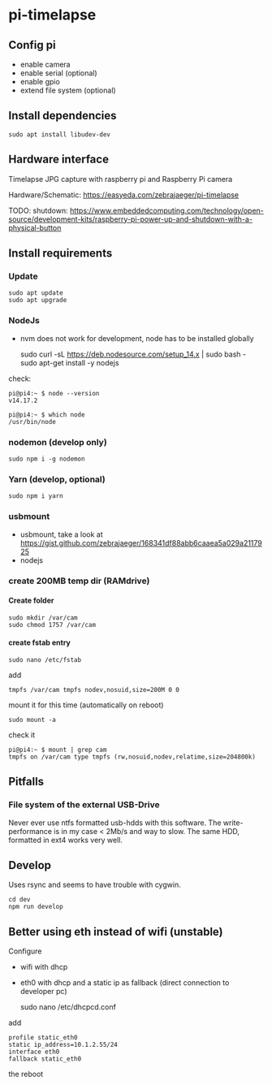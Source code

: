 # pi-timelapse

## Config pi

- enable camera
- enable serial (optional)
- enable gpio
- extend file system (optional)

## Install dependencies

    sudo apt install libudev-dev 

## Hardware interface

Timelapse JPG capture with raspberry pi and Raspberry Pi camera

Hardware/Schematic: https://easyeda.com/zebrajaeger/pi-timelapse

TODO: shutdown: https://www.embeddedcomputing.com/technology/open-source/development-kits/raspberry-pi-power-up-and-shutdown-with-a-physical-button

## Install requirements

### Update

    sudo apt update
    sudo apt upgrade

### NodeJs

- nvm does not work for development, node has to be installed globally


    sudo curl -sL https://deb.nodesource.com/setup_14.x | sudo bash -
    sudo apt-get install -y nodejs

check:

    pi@pi4:~ $ node --version
    v14.17.2

    pi@pi4:~ $ which node
    /usr/bin/node

### nodemon (develop only)

    sudo npm i -g nodemon

### Yarn (develop, optional)

    sudo npm i yarn

### usbmount

- usbmount, take a look at https://gist.github.com/zebrajaeger/168341df88abb6caaea5a029a2117925
- nodejs 

### create 200MB temp dir (RAMdrive)

#### Create folder

    sudo mkdir /var/cam
    sudo chmod 1757 /var/cam

#### create fstab entry

    sudo nano /etc/fstab

add

    tmpfs /var/cam tmpfs nodev,nosuid,size=200M 0 0
    
mount it for this time (automatically on reboot)

    sudo mount -a

check it

    pi@pi4:~ $ mount | grep cam
    tmpfs on /var/cam type tmpfs (rw,nosuid,nodev,relatime,size=204800k)

## Pitfalls

### File system of the external USB-Drive

Never ever use ntfs formatted usb-hdds with this software. 
The write-performance is in my case < 2Mb/s and way to slow.
The same HDD, formatted in ext4 works very well. 

## Develop

Uses rsync and seems to have trouble with cygwin. 

    cd dev
    npm run develop

## Better using eth instead of wifi (unstable)

Configure 
- wifi with dhcp 
- eth0 with dhcp and a static ip as fallback (direct connection to developer pc)


    sudo nano /etc/dhcpcd.conf

add

    profile static_eth0
    static ip_address=10.1.2.55/24
    interface eth0
    fallback static_eth0

the reboot
